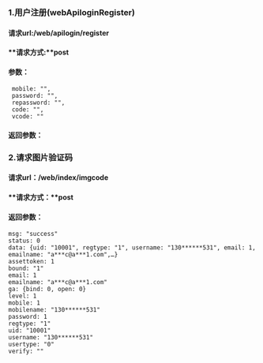 ### 1.用户注册(webApiloginRegister)
#### **请求url:**/web/apilogin/register
#### **请求方式:**post
#### **参数：**
     mobile: "",
     password: "",
     repassword: "",
     code: "",
     vcode: ""

#### **返回参数：**

### 2.请求图片验证码
#### **请求url：**/web/index/imgcode
#### **请求方式：**post
#### **返回参数：**
    msg: "success"
    status: 0
    data: {uid: "10001", regtype: "1", username: "130******531", email: 1, emailname: "a***c@a***1.com",…}
    assettoken: 1
    bound: "1"
    email: 1
    emailname: "a***c@a***1.com"
    ga: {bind: 0, open: 0}
    level: 1
    mobile: 1
    mobilename: "130******531"
    password: 1
    regtype: "1"
    uid: "10001"
    username: "130******531"
    usertype: "0"
    verify: ""
